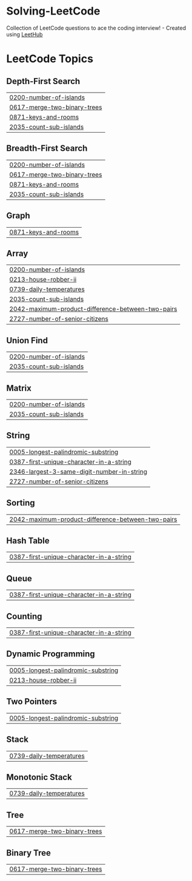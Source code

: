 # Solving-LeetCode
Collection of LeetCode questions to ace the coding interview! - Created using [LeetHub](https://github.com/QasimWani/LeetHub)

<!---LeetCode Topics Start-->
# LeetCode Topics
## Depth-First Search
|  |
| ------- |
| [0200-number-of-islands](https://github.com/Anirudh-Duddilla/Solving-LeetCode/tree/master/0200-number-of-islands) |
| [0617-merge-two-binary-trees](https://github.com/Anirudh-Duddilla/Solving-LeetCode/tree/master/0617-merge-two-binary-trees) |
| [0871-keys-and-rooms](https://github.com/Anirudh-Duddilla/Solving-LeetCode/tree/master/0871-keys-and-rooms) |
| [2035-count-sub-islands](https://github.com/Anirudh-Duddilla/Solving-LeetCode/tree/master/2035-count-sub-islands) |
## Breadth-First Search
|  |
| ------- |
| [0200-number-of-islands](https://github.com/Anirudh-Duddilla/Solving-LeetCode/tree/master/0200-number-of-islands) |
| [0617-merge-two-binary-trees](https://github.com/Anirudh-Duddilla/Solving-LeetCode/tree/master/0617-merge-two-binary-trees) |
| [0871-keys-and-rooms](https://github.com/Anirudh-Duddilla/Solving-LeetCode/tree/master/0871-keys-and-rooms) |
| [2035-count-sub-islands](https://github.com/Anirudh-Duddilla/Solving-LeetCode/tree/master/2035-count-sub-islands) |
## Graph
|  |
| ------- |
| [0871-keys-and-rooms](https://github.com/Anirudh-Duddilla/Solving-LeetCode/tree/master/0871-keys-and-rooms) |
## Array
|  |
| ------- |
| [0200-number-of-islands](https://github.com/Anirudh-Duddilla/Solving-LeetCode/tree/master/0200-number-of-islands) |
| [0213-house-robber-ii](https://github.com/Anirudh-Duddilla/Solving-LeetCode/tree/master/0213-house-robber-ii) |
| [0739-daily-temperatures](https://github.com/Anirudh-Duddilla/Solving-LeetCode/tree/master/0739-daily-temperatures) |
| [2035-count-sub-islands](https://github.com/Anirudh-Duddilla/Solving-LeetCode/tree/master/2035-count-sub-islands) |
| [2042-maximum-product-difference-between-two-pairs](https://github.com/Anirudh-Duddilla/Solving-LeetCode/tree/master/2042-maximum-product-difference-between-two-pairs) |
| [2727-number-of-senior-citizens](https://github.com/Anirudh-Duddilla/Solving-LeetCode/tree/master/2727-number-of-senior-citizens) |
## Union Find
|  |
| ------- |
| [0200-number-of-islands](https://github.com/Anirudh-Duddilla/Solving-LeetCode/tree/master/0200-number-of-islands) |
| [2035-count-sub-islands](https://github.com/Anirudh-Duddilla/Solving-LeetCode/tree/master/2035-count-sub-islands) |
## Matrix
|  |
| ------- |
| [0200-number-of-islands](https://github.com/Anirudh-Duddilla/Solving-LeetCode/tree/master/0200-number-of-islands) |
| [2035-count-sub-islands](https://github.com/Anirudh-Duddilla/Solving-LeetCode/tree/master/2035-count-sub-islands) |
## String
|  |
| ------- |
| [0005-longest-palindromic-substring](https://github.com/Anirudh-Duddilla/Solving-LeetCode/tree/master/0005-longest-palindromic-substring) |
| [0387-first-unique-character-in-a-string](https://github.com/Anirudh-Duddilla/Solving-LeetCode/tree/master/0387-first-unique-character-in-a-string) |
| [2346-largest-3-same-digit-number-in-string](https://github.com/Anirudh-Duddilla/Solving-LeetCode/tree/master/2346-largest-3-same-digit-number-in-string) |
| [2727-number-of-senior-citizens](https://github.com/Anirudh-Duddilla/Solving-LeetCode/tree/master/2727-number-of-senior-citizens) |
## Sorting
|  |
| ------- |
| [2042-maximum-product-difference-between-two-pairs](https://github.com/Anirudh-Duddilla/Solving-LeetCode/tree/master/2042-maximum-product-difference-between-two-pairs) |
## Hash Table
|  |
| ------- |
| [0387-first-unique-character-in-a-string](https://github.com/Anirudh-Duddilla/Solving-LeetCode/tree/master/0387-first-unique-character-in-a-string) |
## Queue
|  |
| ------- |
| [0387-first-unique-character-in-a-string](https://github.com/Anirudh-Duddilla/Solving-LeetCode/tree/master/0387-first-unique-character-in-a-string) |
## Counting
|  |
| ------- |
| [0387-first-unique-character-in-a-string](https://github.com/Anirudh-Duddilla/Solving-LeetCode/tree/master/0387-first-unique-character-in-a-string) |
## Dynamic Programming
|  |
| ------- |
| [0005-longest-palindromic-substring](https://github.com/Anirudh-Duddilla/Solving-LeetCode/tree/master/0005-longest-palindromic-substring) |
| [0213-house-robber-ii](https://github.com/Anirudh-Duddilla/Solving-LeetCode/tree/master/0213-house-robber-ii) |
## Two Pointers
|  |
| ------- |
| [0005-longest-palindromic-substring](https://github.com/Anirudh-Duddilla/Solving-LeetCode/tree/master/0005-longest-palindromic-substring) |
## Stack
|  |
| ------- |
| [0739-daily-temperatures](https://github.com/Anirudh-Duddilla/Solving-LeetCode/tree/master/0739-daily-temperatures) |
## Monotonic Stack
|  |
| ------- |
| [0739-daily-temperatures](https://github.com/Anirudh-Duddilla/Solving-LeetCode/tree/master/0739-daily-temperatures) |
## Tree
|  |
| ------- |
| [0617-merge-two-binary-trees](https://github.com/Anirudh-Duddilla/Solving-LeetCode/tree/master/0617-merge-two-binary-trees) |
## Binary Tree
|  |
| ------- |
| [0617-merge-two-binary-trees](https://github.com/Anirudh-Duddilla/Solving-LeetCode/tree/master/0617-merge-two-binary-trees) |
<!---LeetCode Topics End-->